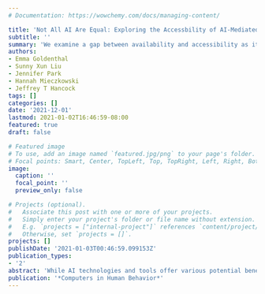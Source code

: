 ```yaml
---
# Documentation: https://wowchemy.com/docs/managing-content/

title: 'Not All AI Are Equal: Exploring the Accessbility of AI-Mediated Communication Technology'
subtitle: ''
summary: 'We examine a gap between availability and accessibility as it relates to the adoption of AI-Mediated Communication (AI-MC) tools - including voice-assisted communication, language correction, predictive text suggestion, transcription, translation, and personalized language learning tools - by conducting an online survey. [(Open Access Link - available until 10/01/21)](https://authors.elsevier.com/a/1dZSh2f%7EUWF2hd)'
authors:
- Emma Goldenthal
- Sunny Xun Liu
- Jennifer Park
- Hannah Mieczkowski
- Jeffrey T Hancock
tags: []
categories: []
date: '2021-12-01'
lastmod: 2021-01-02T16:46:59-08:00
featured: true
draft: false

# Featured image
# To use, add an image named `featured.jpg/png` to your page's folder.
# Focal points: Smart, Center, TopLeft, Top, TopRight, Left, Right, BottomLeft, Bottom, BottomRight.
image:
  caption: ''
  focal_point: ''
  preview_only: false

# Projects (optional).
#   Associate this post with one or more of your projects.
#   Simply enter your project's folder or file name without extension.
#   E.g. `projects = ["internal-project"]` references `content/project/deep-learning/index.md`.
#   Otherwise, set `projects = []`.
projects: []
publishDate: '2021-01-03T00:46:59.099153Z'
publication_types:
- '2'
abstract: 'While AI technologies and tools offer various potential benefits to their users, it is not clear whether opportunities to access these benefits are equally accessible to all. We examine this gap between availability and accessibility as it relates to the adoption of AI-Mediated Communication (AI-MC) tools, which enable interpersonal communication where an intelligent agent operates on behalf of a communicator. Upon defining six functional AI-MC types (voice-assisted communication, language correction, predictive text suggestion, transcription, translation, personalized language learning) we conducted an online survey of 519 U.S. participants that combined closed- and open-ended measures. Our quantitative results revealed how AI-MC adoption is related to software, device, and internet access for tools such as voice-assisted communication; demographic factors such as age, education and income in the case of translation and transcription tools; and some components of AI-MC literacy for specific functional tools. Our qualitative analyses provide additional nuance for these findings, and we articulate a number of barriers to access, understanding, and usage of AI-MC tools, which we suggest hinder AI-MC accessibility for user groups traditionally disadvantaged by one-size-fits-all technological tools. We end with a call for broadly addressing accessibility concerns within the digital technology industry.'
publication: '*Computers in Human Behavior*'
---
```

